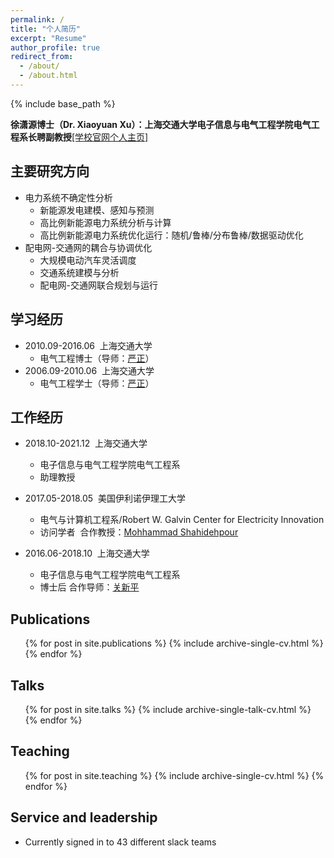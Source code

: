 ```yaml
---
permalink: /
title: "个人简历"
excerpt: "Resume"
author_profile: true
redirect_from: 
  - /about/
  - /about.html
---
```


{% include base_path %}

**徐潇源博士（Dr. Xiaoyuan Xu）：上海交通大学电子信息与电气工程学院电气工程系长聘副教授**[[学校官网个人主页]](https://eei.sjtu.edu.cn/faculty-detail.php?id=91)

主要研究方向
------
* 电力系统不确定性分析
  * 新能源发电建模、感知与预测
  * 高比例新能源电力系统分析与计算
  * 高比例新能源电力系统优化运行：随机/鲁棒/分布鲁棒/数据驱动优化
* 配电网-交通网的耦合与协调优化
  * 大规模电动汽车灵活调度
  * 交通系统建模与分析
  * 配电网-交通网联合规划与运行

学习经历
------
* 2010.09-2016.06&nbsp;&nbsp;上海交通大学
  * 电气工程博士（导师：[严正](https://eei.sjtu.edu.cn/faculty-detail.php?id=65)）
* 2006.09-2010.06&nbsp;&nbsp;上海交通大学
  * 电气工程学士（导师：[严正](https://eei.sjtu.edu.cn/faculty-detail.php?id=65)）

工作经历
------
* 2018.10-2021.12&nbsp;&nbsp;上海交通大学
  * 电子信息与电气工程学院电气工程系
  * 助理教授

* 2017.05-2018.05&nbsp;&nbsp;美国伊利诺伊理工大学
  * 电气与计算机工程系/Robert W. Galvin Center for Electricity Innovation
  * 访问学者&nbsp;&nbsp;合作教授：[Mohhammad Shahidehpour](https://www.iit.edu/directory/people/mohammad-shahidehpour)

* 2016.06-2018.10&nbsp;&nbsp;上海交通大学
  * 电子信息与电气工程学院电气工程系
  * 博士后&nbsp;合作导师：[关新平](https://automation.sjtu.edu.cn/Xin-Ping)

Publications
------
  <ul>{% for post in site.publications %}
    {% include archive-single-cv.html %}
  {% endfor %}</ul>
  
Talks
------
  <ul>{% for post in site.talks %}
    {% include archive-single-talk-cv.html %}
  {% endfor %}</ul>
  
Teaching
------
  <ul>{% for post in site.teaching %}
    {% include archive-single-cv.html %}
  {% endfor %}</ul>
  
Service and leadership
------
* Currently signed in to 43 different slack teams
